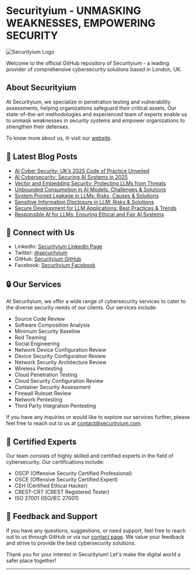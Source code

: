 # Securityium - UNMASKING WEAKNESSES, EMPOWERING SECURITY

![Securityium Logo](https://www.securityium.com/wp-content/uploads/2024/06/final-footer-logo.svg)

Welcome to the official GitHub repository of Securityium - a leading provider of comprehensive cybersecurity solutions based in London, UK.

## About Securityium

At Securityium, we specialize in penetration testing and vulnerability assessments, helping organizations safeguard their critical assets. Our state-of-the-art methodologies and experienced team of experts enable us to unmask weaknesses in security systems and empower organizations to strengthen their defenses.

To know more about us, 🌐 visit our [website](https://www.securityium.com/).

## 📕 **Latest Blog Posts**
<!-- BLOG-POST-LIST:START -->
- [AI Cyber Security: UK’s 2025 Code of Practice Unveiled](https://www.securityium.com/ai-cyber-security-uks-2025-code-of-practice-unveiled/)
- [AI Cybersecurity: Securing AI Systems in 2025](https://www.securityium.com/ai-cybersecurity-securing-ai-systems-in-2025/)
- [Vector and Embedding Security: Protecting LLMs from Threats](https://www.securityium.com/vector-and-embedding-security-protecting-llms-from-threats/)
- [Unbounded Consumption in AI Models: Challenges &amp; Solutions](https://www.securityium.com/unbounded-consumption-in-ai-models-challenges-solutions/)
- [System Prompt Leakage in LLMs: Risks, Causes &amp; Solutions](https://www.securityium.com/system-prompt-leakage-in-llms-risks-causes-solutions/)
- [Sensitive Information Disclosure in LLM: Risks &amp; Solutions](https://www.securityium.com/sensitive-information-disclosure-in-llm-risks-solutions/)
- [Secure Development for LLM Applications: Best Practices &amp; Trends](https://www.securityium.com/secure-development-for-llm-applications-best-practices-trends/)
- [Responsible AI for LLMs: Ensuring Ethical and Fair AI Systems](https://www.securityium.com/responsible-ai-for-llms-ensuring-ethical-and-fair-ai-systems/)
<!-- BLOG-POST-LIST:END -->


## 🚀 Connect with Us

- LinkedIn: [Securityium LinkedIn Page](https://www.linkedin.com/company/securityium/)
- Twitter: [@securityium](https://twitter.com/securityium)
- GitHub: [Securityium GitHub](https://github.com/securityium)
- Facebook: [Securityium Facebook](https://www.facebook.com/people/Securityium/100091710502688/)

## 🔒 Our Services

At Securityium, we offer a wide range of cybersecurity services to cater to the diverse security needs of our clients. Our services include:

- Source Code Review
- Software Composition Analysis
- Minimum Security Baseline
- Red Teaming
- Social Engineering
- Network Device Configuration Review
- Device Security Configuration Review
- Network Security Architecture Review
- Wireless Pentesting
- Cloud Penetration Testing
- Cloud Security Configuration Review
- Container Security Assessment
- Firewall Ruleset Review
- Network Pentesting
- Third Party Integration Pentesting


If you have any inquiries or would like to explore our services further, please feel free to reach out to us at contact@securityium.com.


## 🎩 Certified Experts

Our team consists of highly skilled and certified experts in the field of cybersecurity. Our certifications include:

- OSCP (Offensive Security Certified Professional)
- OSCE (Offensive Security Certified Expert)
- CEH (Certified Ethical Hacker)
- CREST-CRT (CREST Registered Tester)
- ISO 27001 (ISO/IEC 27001)


## 🌟 Feedback and Support

If you have any questions, suggestions, or need support, feel free to reach out to us through GitHub or via our [contact page](https://www.securityium.com/contact/). We value your feedback and strive to provide the best cybersecurity solutions.


Thank you for your interest in Securityium!
Let's make the digital world a safer place together!

---